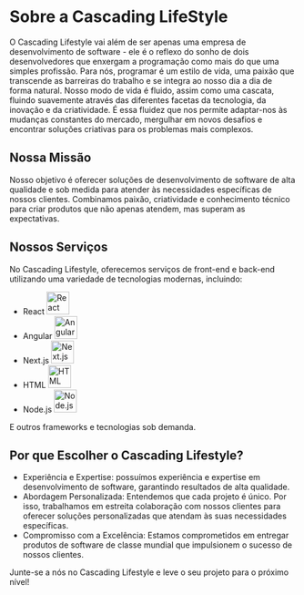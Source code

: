 # Sobre a Cascading LifeStyle


O Cascading Lifestyle vai além de ser apenas uma empresa de desenvolvimento de software - ele é o reflexo do sonho de dois desenvolvedores que enxergam a programação como mais do que uma simples profissão.
Para nós, programar é um estilo de vida, uma paixão que transcende as barreiras do trabalho e se integra ao nosso dia a dia de forma natural.
Nosso modo de vida é fluido, assim como uma cascata, fluindo suavemente através das diferentes facetas da tecnologia, da inovação e da criatividade. É essa fluidez que nos permite adaptar-nos às mudanças constantes do mercado, mergulhar em novos desafios e encontrar soluções criativas para os problemas mais complexos.

## Nossa Missão

Nosso objetivo é oferecer soluções de desenvolvimento de software de alta qualidade e sob medida para atender às necessidades específicas de nossos clientes. Combinamos paixão, criatividade e conhecimento técnico para criar produtos que não apenas atendem, mas superam as expectativas.

## Nossos Serviços

No Cascading Lifestyle, oferecemos serviços de front-end e back-end utilizando uma variedade de tecnologias modernas, incluindo:

- React <img src="https://cdn.jsdelivr.net/gh/devicons/devicon/icons/react/react-original.svg" width="40" alt="React">
- Angular <img src="https://cdn.jsdelivr.net/gh/devicons/devicon/icons/angularjs/angularjs-original.svg" width="40" alt="Angular">
- Next.js <img src="https://cdn.jsdelivr.net/gh/devicons/devicon/icons/nextjs/nextjs-original.svg" width="40" alt="Next.js">
- HTML <img src="https://cdn.jsdelivr.net/gh/devicons/devicon/icons/html5/html5-original.svg" width="40" alt="HTML">
- Node.js <img src="https://cdn.jsdelivr.net/gh/devicons/devicon/icons/nodejs/nodejs-original.svg" width="40" alt="Node.js">

E outros frameworks e tecnologias sob demanda.

## Por que Escolher o Cascading Lifestyle?

- Experiência e Expertise: possuímos experiência e expertise em desenvolvimento de software, garantindo resultados de alta qualidade.
- Abordagem Personalizada: Entendemos que cada projeto é único. Por isso, trabalhamos em estreita colaboração com nossos clientes para oferecer soluções personalizadas que atendam às suas necessidades específicas.
- Compromisso com a Excelência: Estamos comprometidos em entregar produtos de software de classe mundial que impulsionem o sucesso de nossos clientes.

Junte-se a nós no Cascading Lifestyle e leve o seu projeto para o próximo nível!
